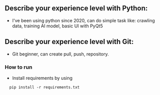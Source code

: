 ## **Describe your experience level with Python:**
- I've been using python since 2020, can do simple task like: crawling data, training AI model, basic UI with PyQt5
## **Describe your experience level with Git:**
- Git beginner, can create pull, push, repository. 
### How to run
- Install requirements by using
```
  pip install -r requirements.txt
  
```
